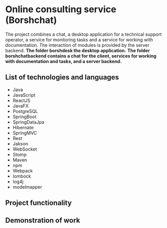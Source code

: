 # Online consulting service (Borshchat)
The project combines a chat, a desktop application for a technical support operator, 
a service for monitoring tasks and a service for working with documentation. 
The interaction of modules is provided by the server backend.
**The folder borshdesk  the desktop application.** 
**The folder borshchatbackend contains a chat for the client, services for working with documentation and tasks, and a server backend.**
## List of technologies and languages
- Java
- JavaScript 
- ReactJS
- JavaFX 
- PostgreSQL 
- SpringBoot
- SpringDataJpa
- Hibernate 
- SpringMVC
- Rest
- Jakson
- WebSocket
- Stomp
- Maven
- npm
- Webpack
- lombock
- log4j
- modelmapper
## Project functionality
## Demonstration of work
